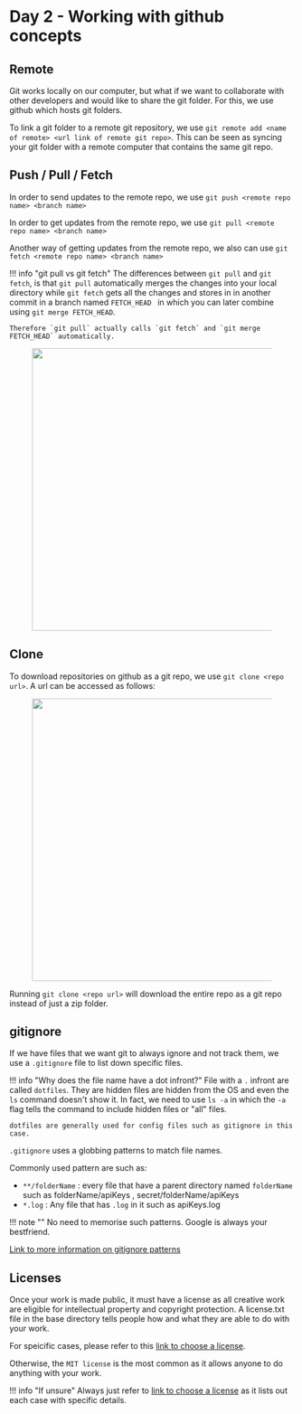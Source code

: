 # Day 2 - Working with github concepts

## Remote

Git works locally on our computer, but what if we want to collaborate with other developers and would like to share the git folder. For this, we use github which hosts git folders.

To link a git folder to a remote git repository, we use `git remote add <name of remote> <url link of remote git repo>`. This can be seen as syncing your git folder with a remote computer that contains the same git repo.

## Push / Pull / Fetch

In order to send updates to the remote repo, we use 
`git push <remote repo name> <branch name>`

In order to get updates from the remote repo, we use 
`git pull <remote repo name> <branch name>`

Another way of getting updates from the remote repo, we also can use 
`git fetch <remote repo name> <branch name>`

!!! info "git pull vs git fetch"
    The differences between `git pull` and `git fetch`, is that `git pull` automatically merges the changes into your local directory while `git fetch` gets all the changes and stores in in another commit in a branch named `FETCH_HEAD ` in which you can later combine using `git merge FETCH_HEAD`. 

    Therefore `git pull` actually calls `git fetch` and `git merge FETCH_HEAD` automatically.

<figure>
  <img src="../imgs/git/pull-fetch.png" width="500"/>
</figure>

## Clone

To download repositories on github as a git repo, we use `git clone <repo url>`.
A url can be accessed as follows:

<figure>
    <img src="../imgs/git/clone.png" width="500"/>
</figure>

Running `git clone <repo url>` will download the entire repo as a git repo instead of just a zip folder.


## gitignore
If we have files that we want git to always ignore and not track them, we use a `.gitignore` file to list down specific files.

!!! info "Why does the file name have a dot infront?"
    File with a `.` infront are called `dotfiles`. They are hidden files are hidden from the OS and even the `ls` command doesn't show it. In fact, we need to use `ls -a` in which the `-a` flag tells the command to include hidden files or "all" files.

    dotfiles are generally used for config files such as gitignore in this case.

`.gitignore` uses a globbing patterns to match file names.

Commonly used pattern are such as:

- `**/folderName` : every file that have a parent directory named `folderName` such as folderName/apiKeys , secret/folderName/apiKeys
- `*.log` : Any file that has `.log` in it such as apiKeys.log

!!! note ""
    No need to memorise such patterns. Google is always your bestfriend.

<a href="https://www.atlassian.com/git/tutorials/saving-changes/gitignore#git-ignore-patterns" target="_blank">Link to more information on gitignore patterns</a>

## Licenses
Once your work is made public, it must have a license as all creative work are eligible for intellectual property and copyright protection. A license.txt file in the base directory tells people how and what they are able to do with your work.

For speicific cases, please refer to this <a href="https://choosealicense.com" target="_blank">link to choose a license</a>.

Otherwise, the `MIT license` is the most common as it allows anyone to do anything with your work.

!!! info "If unsure"
    Always just refer to <a href="https://choosealicense.com" target="_blank">link to choose a license</a> as it lists out each case with specific details.